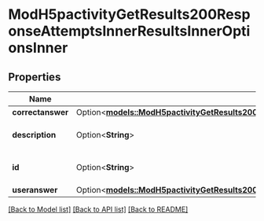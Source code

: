 # ModH5pactivityGetResults200ResponseAttemptsInnerResultsInnerOptionsInner

## Properties

Name | Type | Description | Notes
------------ | ------------- | ------------- | -------------
**correctanswer** | Option<[**models::ModH5pactivityGetResults200ResponseAttemptsInnerResultsInnerOptionsInnerCorrectanswer**](mod_h5pactivity_get_results_200_response_attempts_inner_results_inner_options_inner_correctanswer.md)> |  | [optional]
**description** | Option<**String**> | Option description | [optional][default to null]
**id** | Option<**String**> | Option string identifier | [optional][default to null]
**useranswer** | Option<[**models::ModH5pactivityGetResults200ResponseAttemptsInnerResultsInnerOptionsInnerUseranswer**](mod_h5pactivity_get_results_200_response_attempts_inner_results_inner_options_inner_useranswer.md)> |  | [optional]

[[Back to Model list]](../README.md#documentation-for-models) [[Back to API list]](../README.md#documentation-for-api-endpoints) [[Back to README]](../README.md)


